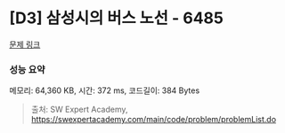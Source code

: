 # [D3] 삼성시의 버스 노선 - 6485 

[문제 링크](https://swexpertacademy.com/main/code/problem/problemDetail.do?contestProbId=AWczm7QaACgDFAWn) 

### 성능 요약

메모리: 64,360 KB, 시간: 372 ms, 코드길이: 384 Bytes



> 출처: SW Expert Academy, https://swexpertacademy.com/main/code/problem/problemList.do